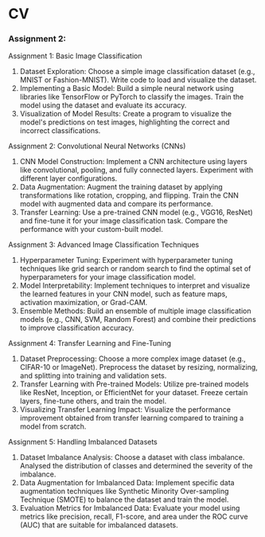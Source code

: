 # CV

### Assignment 2:

Assignment 1: Basic Image Classification
1. Dataset Exploration: Choose a simple image classification dataset (e.g., MNIST or Fashion-MNIST).
Write code to load and visualize the dataset.
2. Implementing a Basic Model: Build a simple neural network using libraries like TensorFlow or
PyTorch to classify the images. Train the model using the dataset and evaluate its accuracy.
3. Visualization of Model Results: Create a program to visualize the model&#39;s predictions on test images,
highlighting the correct and incorrect classifications.

Assignment 2: Convolutional Neural Networks (CNNs)
1. CNN Model Construction: Implement a CNN architecture using layers like convolutional, pooling,
and fully connected layers. Experiment with different layer configurations.
2. Data Augmentation: Augment the training dataset by applying transformations like rotation,
cropping, and flipping. Train the CNN model with augmented data and compare its performance.
3. Transfer Learning: Use a pre-trained CNN model (e.g., VGG16, ResNet) and fine-tune it for your
image classification task. Compare the performance with your custom-built model.

Assignment 3: Advanced Image Classification Techniques
1. Hyperparameter Tuning: Experiment with hyperparameter tuning techniques like grid search or
random search to find the optimal set of hyperparameters for your image classification model.
2. Model Interpretability: Implement techniques to interpret and visualize the learned features in your
CNN model, such as feature maps, activation maximization, or Grad-CAM.
3. Ensemble Methods: Build an ensemble of multiple image classification models (e.g., CNN, SVM,
Random Forest) and combine their predictions to improve classification accuracy.

Assignment 4: Transfer Learning and Fine-Tuning
1. Dataset Preprocessing: Choose a more complex image dataset (e.g., CIFAR-10 or ImageNet).
Preprocess the dataset by resizing, normalizing, and splitting into training and validation sets.
2. Transfer Learning with Pre-trained Models: Utilize pre-trained models like ResNet, Inception, or
EfficientNet for your dataset. Freeze certain layers, fine-tune others, and train the model.
3. Visualizing Transfer Learning Impact: Visualize the performance improvement obtained from transfer
learning compared to training a model from scratch.

Assignment 5: Handling Imbalanced Datasets
1. Dataset Imbalance Analysis: Choose a dataset with class imbalance. Analysed the distribution of
classes and determined the severity of the imbalance.
2. Data Augmentation for Imbalanced Data: Implement specific data augmentation techniques like
Synthetic Minority Over-sampling Technique (SMOTE) to balance the dataset and train the model.
3. Evaluation Metrics for Imbalanced Data: Evaluate your model using metrics like precision, recall,
F1-score, and area under the ROC curve (AUC) that are suitable for imbalanced datasets.
